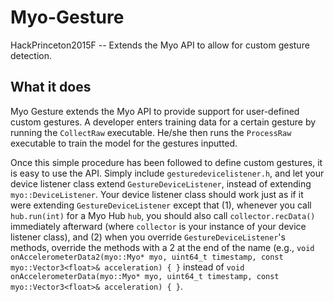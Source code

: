 # Myo-Gesture
HackPrinceton2015F -- Extends the Myo API to allow for custom gesture detection.

## What it does
Myo Gesture extends the Myo API to provide support for user-defined custom gestures. A developer enters training data for a certain gesture by running the `CollectRaw` executable. He/she then runs the `ProcessRaw` executable to train the model for the gestures inputted.

Once this simple procedure has been followed to define custom gestures, it is easy to use the API. Simply include `gesturedevicelistener.h`, and let your device listener class extend `GestureDeviceListener`, instead of extending `myo::DeviceListener`. Your device listener class should work just as if it were extending `GestureDeviceListener` except that (1), whenever you call `hub.run(int)` for a Myo Hub `hub`, you should also call `collector.recData()` immediately afterward (where `collector` is your instance of your device listener class), and (2) when you override `GestureDeviceListener`'s methods, override the methods with a 2 at the end of the name (e.g., `void onAccelerometerData2(myo::Myo* myo, uint64_t timestamp, const myo::Vector3<float>& acceleration) { }` instead of `void onAccelerometerData(myo::Myo* myo, uint64_t timestamp, const myo::Vector3<float>& acceleration) { }`.
